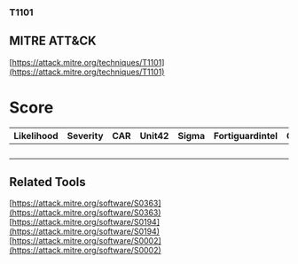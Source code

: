 
### T1101
## MITRE ATT&CK
[https://attack.mitre.org/techniques/T1101](https://attack.mitre.org/techniques/T1101)

# Score

| Likelihood | Severity | CAR | Unit42 | Sigma | Fortiguardintel | Groups | Malwares | Tools |
| ---------- | -------- | --- | ------ | ----- | --------------- | ---  | --- | --- |
 |   |   |   |   |   |   |   |   | 3 |



## Related Tools

[https://attack.mitre.org/software/S0363](https://attack.mitre.org/software/S0363)
[https://attack.mitre.org/software/S0194](https://attack.mitre.org/software/S0194)
[https://attack.mitre.org/software/S0002](https://attack.mitre.org/software/S0002)
[]()
